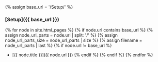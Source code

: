 {% assign base_url = '/Setup/' %}

### [Setup]({{ base_url }})

{% for node in site.html_pages %}
  {% if node.url contains base_url %}
    {% assign node_url_parts = node.url | split: '/' %}
    {% assign node_url_parts_size = node_url_parts | size %}
    {% assign filename = node_url_parts | last %}
    {% if node.url != base_url %}
- [{{ node.title }}]({{ node.url }})
    {% endif %}
  {% endif %}
{% endfor %}
